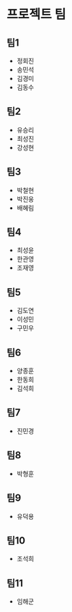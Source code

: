 # 프로젝트 팀

## 팀1
- 정회진
- 송민석
- 김경미
- 김동수

## 팀2
- 유승리
- 최성진
- 강성현

## 팀3
- 박철현
- 박진웅
- 배혜림

## 팀4
- 최성윤
- 한관영
- 조재영

## 팀5
- 김도연
- 이성민
- 구민우

## 팀6
- 양종훈
- 한동희
- 김석희

## 팀7
- 진민경

## 팀8
- 박형훈

## 팀9
- 유덕용

## 팀10
- 조석희

## 팀11
- 임해군
